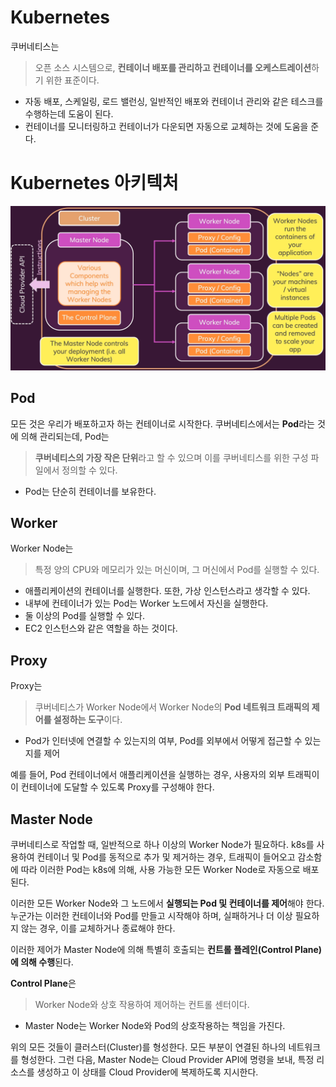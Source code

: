 # Kubernetes

쿠버네티스는

> 오픈 소스 시스템으로, **컨테이너 배포를 관리하고 컨테이너를 오케스트레이션**하기 위한 표준이다.
> 
- 자동 배포, 스케일링, 로드 밸런싱, 일반적인 배포와 컨테이너 관리와 같은 테스크를 수행하는데 도움이 된다.
- 컨테이너를 모니터링하고 컨테이너가 다운되면 자동으로 교체하는 것에 도움을 준다.

# Kubernetes 아키텍처

![image.png](./images/kube01.png)

## Pod

모든 것은 우리가 배포하고자 하는 컨테이너로 시작한다. 쿠버네티스에서는 **Pod**라는 것에 의해 관리되는데, Pod는

> **쿠버네티스의 가장 작은 단위**라고 할 수 있으며 이를 쿠버네티스를 위한 구성 파일에서 정의할 수 있다.
> 
- Pod는 단순히 컨테이너를 보유한다.

## Worker

Worker Node는

> 특정 양의 CPU와 메모리가 있는 머신이며, 그 머신에서 Pod를 실행할 수 있다.
> 
- 애플리케이션의 컨테이너를 실행한다. 또한, 가상 인스턴스라고 생각할 수 있다.
- 내부에 컨테이너가 있는 Pod는 Worker 노드에서 자신을 실행한다.
- 둘 이상의 Pod를 실행할 수 있다.
- EC2 인스턴스와 같은 역할을 하는 것이다.

## Proxy

Proxy는

> 쿠버네티스가 Worker Node에서 Worker Node의 **Pod 네트워크 트래픽의 제어를 설정하는 도구**이다.
> 
- Pod가 인터넷에 연결할 수 있는지의 여부, Pod를 외부에서 어떻게 접근할 수 있는지를 제어

예를 들어, Pod 컨테이너에서 애플리케이션을 실행하는 경우, 사용자의 외부 트래픽이 이 컨테이너에 도달할 수 있도록 Proxy를 구성해야 한다. 

## Master Node

쿠버네티스로 작업할 때, 일반적으로 하나 이상의 Worker Node가 필요하다. k8s를 사용하여 컨테이너 및 Pod를 동적으로 추가 및 제거하는 경우, 트래픽이 들어오고 감소함에 따라 이러한 Pod는 k8s에 의해, 사용 가능한 모든 Worker Node로 자동으로 배포된다.

이러한 모든 Worker Node와 그 노드에서 **실행되는 Pod 및 컨테이너를 제어**해야 한다. 누군가는 이러한 컨테이너와 Pod를 만들고 시작해야 하며, 실패하거나 더 이상 필요하지 않는 경우, 이를 교체하거나 종료해야 한다. 

이러한 제어가 Master Node에 의해 특별히 호출되는 **컨트롤 플레인(Control Plane)에 의해 수행**된다. 

**Control Plane**은

> Worker Node와 상호 작용하여 제어하는 컨트롤 센터이다.
> 
- Master Node는 Worker Node와 Pod의 상호작용하는 책임을 가진다.

위의 모든 것들이 클러스터(Cluster)를 형성한다. 모든 부분이 연결된 하나의 네트워크를 형성한다. 그런 다음, Master Node는 Cloud Provider API에 명령을 보내, 특정 리소스를 생성하고 이 상태를 Cloud Provider에 복제하도록 지시한다.
